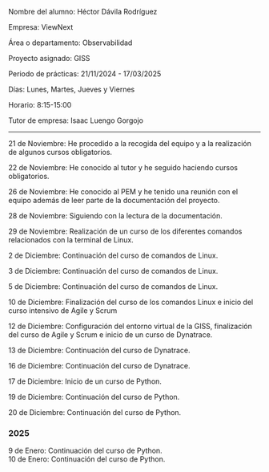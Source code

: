 Nombre del alumno: Héctor Dávila Rodríguez

Empresa: ViewNext

Área o departamento: Observabilidad

Proyecto asignado: GISS

Periodo de prácticas: 21/11/2024 - 17/03/2025

Días: Lunes, Martes, Jueves y Viernes

Horario: 8:15-15:00

Tutor de empresa: Isaac Luengo Gorgojo

---------------------------------------------------------------------------------------------

21 de Noviembre: He procedido a la recogida del equipo y a la realización de algunos cursos obligatorios.

22 de Noviembre: He conocido al tutor y he seguido haciendo cursos obligatorios.

26 de Noviembre: He conocido al PEM y he tenido una reunión con el equipo además de leer parte de la documentación del proyecto.

28 de Noviembre: Siguiendo con la lectura de la documentación.

29 de Noviembre: Realización de un curso de los diferentes comandos relacionados con la terminal de Linux.

2 de Diciembre: Continuación del curso de comandos de Linux.

3 de Diciembre: Continuación del curso de comandos de Linux.

5 de Diciembre: Continuación del curso de comandos de Linux.

10 de Diciembre: Finalización del curso de los comandos Linux e inicio del curso intensivo de Agile y Scrum

12 de Diciembre: Configuración del entorno virtual de la GISS, finalización del curso de Agile y Scrum e inicio de un curso de Dynatrace.

13 de Diciembre: Continuación del curso de Dynatrace.

16 de Diciembre: Continuación del curso de Dynatrace.

17 de Diciembre: Inicio de un curso de Python.

19 de Diciembre: Continuación del curso de Python.

20 de Diciembre: Continuación del curso de Python.

<h3>2025</h3>
9 de Enero: Continuación del curso de Python.
<br>
10 de Enero: Continuación del curso de Python.
